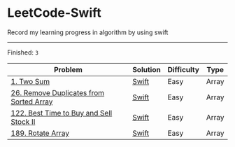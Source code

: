 # LeetCode-Swift

Record my learning progress in algorithm by using swift

***

Finished: `3 `

| Problem                                                      | Solution                                                     | Difficulty | Type  |
| ------------------------------------------------------------ | ------------------------------------------------------------ | ---------- | ----- |
| [1. Two Sum](https://leetcode-cn.com/problems/two-sum/)      | [Swift](https://github.com/sSAidenSs/LeetCode-Swift/blob/master/Solutions/1.Two_Sum.swift) | Easy       | Array |
| [26. Remove Duplicates from Sorted Array](https://leetcode-cn.com/problems/remove-duplicates-from-sorted-array/) | [Swift](https://github.com/sSAidenSs/LeetCode-Swift/blob/master/Solutions/26.Remove_Duplicates_from_Sorted_Array.swift) | Easy       | Array |
| [122. Best Time to Buy and Sell Stock II](https://leetcode-cn.com/problems/best-time-to-buy-and-sell-stock-ii/) | [Swift](https://github.com/sSAidenSs/LeetCode-Swift/blob/master/Solutions/122.Best_Time_to_Buy_and_Sell_Stock_II.swift) | Easy       | Array |
| [189. Rotate Array](https://leetcode-cn.com/problems/rotate-array/) | [Swift](https://github.com/sSAidenSs/LeetCode-Swift/blob/master/Solutions/189.Rotate_Array.swift) | Easy       | Array |

